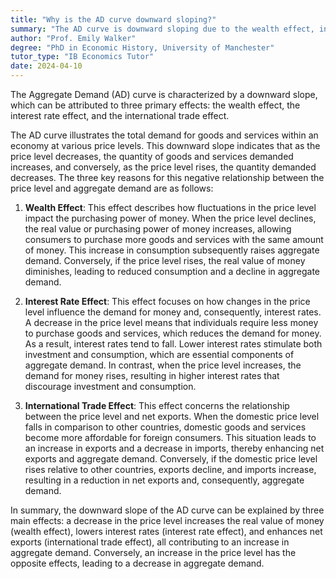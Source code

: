 ```yaml
---
title: "Why is the AD curve downward sloping?"
summary: "The AD curve is downward sloping due to the wealth effect, interest rate effect, and the international trade effect."
author: "Prof. Emily Walker"
degree: "PhD in Economic History, University of Manchester"
tutor_type: "IB Economics Tutor"
date: 2024-04-10
---
```


The Aggregate Demand (AD) curve is characterized by a downward slope, which can be attributed to three primary effects: the wealth effect, the interest rate effect, and the international trade effect.

The AD curve illustrates the total demand for goods and services within an economy at various price levels. This downward slope indicates that as the price level decreases, the quantity of goods and services demanded increases, and conversely, as the price level rises, the quantity demanded decreases. The three key reasons for this negative relationship between the price level and aggregate demand are as follows:

1. **Wealth Effect**: This effect describes how fluctuations in the price level impact the purchasing power of money. When the price level declines, the real value or purchasing power of money increases, allowing consumers to purchase more goods and services with the same amount of money. This increase in consumption subsequently raises aggregate demand. Conversely, if the price level rises, the real value of money diminishes, leading to reduced consumption and a decline in aggregate demand.

2. **Interest Rate Effect**: This effect focuses on how changes in the price level influence the demand for money and, consequently, interest rates. A decrease in the price level means that individuals require less money to purchase goods and services, which reduces the demand for money. As a result, interest rates tend to fall. Lower interest rates stimulate both investment and consumption, which are essential components of aggregate demand. In contrast, when the price level increases, the demand for money rises, resulting in higher interest rates that discourage investment and consumption.

3. **International Trade Effect**: This effect concerns the relationship between the price level and net exports. When the domestic price level falls in comparison to other countries, domestic goods and services become more affordable for foreign consumers. This situation leads to an increase in exports and a decrease in imports, thereby enhancing net exports and aggregate demand. Conversely, if the domestic price level rises relative to other countries, exports decline, and imports increase, resulting in a reduction in net exports and, consequently, aggregate demand.

In summary, the downward slope of the AD curve can be explained by three main effects: a decrease in the price level increases the real value of money (wealth effect), lowers interest rates (interest rate effect), and enhances net exports (international trade effect), all contributing to an increase in aggregate demand. Conversely, an increase in the price level has the opposite effects, leading to a decrease in aggregate demand.
    